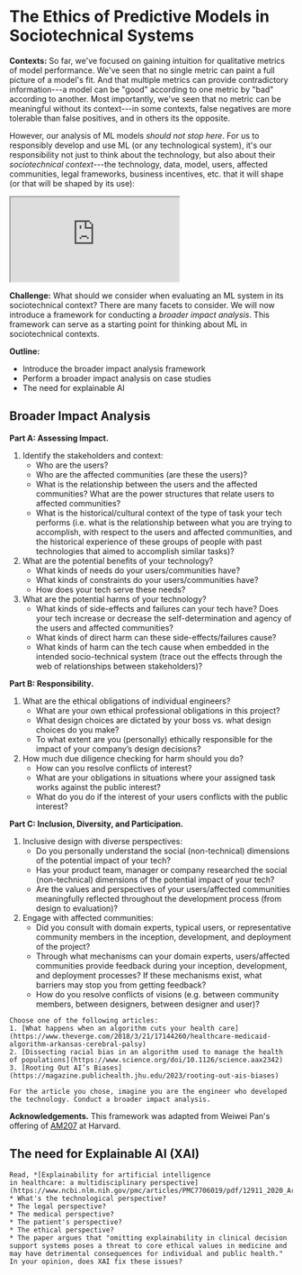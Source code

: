 # The Ethics of Predictive Models in Sociotechnical Systems

**Contexts:** So far, we've focused on gaining intuition for qualitative metrics of model performance. We've seen that no single metric can paint a full picture of a model's fit. And that multiple metrics can provide contradictory information---a model can be "good" according to one metric by "bad" according to another. Most importantly, we've seen that no metric can be meaningful without its context---in some contexts, false negatives are more tolerable than false positives, and in others its the opposite. 

However, our analysis of ML models *should not stop here*. For us to responsibly develop and use ML (or any technological system), it's our responsibility not just to think about the technology, but also about their *sociotechnical context*---the technology, data, model, users, affected communities, legal frameworks, business incentives, etc. that it will shape (or that will be shaped by its use):

<div class="canva-centered-embedding">
  <div class="canva-iframe-container">
    <iframe loading="lazy" class="canva-iframe"
      src="https:&#x2F;&#x2F;www.canva.com&#x2F;design&#x2F;DAGNeSJW7Mk&#x2F;rP-g5in9AGP2MJmrOydpqw&#x2F;view?embed">
    </iframe>
  </div>
</div>

**Challenge:** What should we consider when evaluating an ML system in its sociotechnical context? There are many facets to consider. We will now introduce a framework for conducting a *broader impact analysis*. This framework can serve as a starting point for thinking about ML in sociotechnical contexts. 

**Outline:**
* Introduce the broader impact analysis framework
* Perform a broader impact analysis on case studies
* The need for explainable AI


## Broader Impact Analysis

**Part A: Assessing Impact.** 
1. Identify the stakeholders and context:
    * Who are the users?
    * Who are the affected communities (are these the users)?
    * What is the relationship between the users and the affected communities? What are the power structures that relate users to affected communities?
    * What is the historical/cultural context of the type of task your tech performs (i.e. what is the relationship between what you are trying to accomplish, with respect to the users and affected communities, and the historical experience of these groups of people with past technologies that aimed to accomplish similar tasks)?
2. What are the potential benefits of your technology?
    * What kinds of needs do your users/communities have?
    * What kinds of constraints do your users/communities have?
    * How does your tech serve these needs?
3. What are the potential harms of your technology?
    * What kinds of side-effects and failures can your tech have? Does your tech increase or decrease the self-determination and agency of the users and affected communities?
    * What kinds of direct harm can these side-effects/failures cause?
    * What kinds of harm can the tech cause when embedded in the intended socio-technical system (trace out the effects through the web of relationships between stakeholders)?
  

**Part B: Responsibility.**
1. What are the ethical obligations of individual engineers?
    * What are your own ethical professional obligations in this project?
    * What design choices are dictated by your boss vs. what design choices do you make? 
    * To what extent are you (personally) ethically responsible for the impact of your company’s design decisions?
2. How much due diligence checking for harm should you do? 
    * How can you resolve conflicts of interest?
    * What are your obligations in situations where your assigned task works against the public interest?
    * What do you do if the interest of your users conflicts with the public interest?


**Part C: Inclusion, Diversity, and Participation.**
1. Inclusive design with diverse perspectives:
    * Do you personally understand the social (non-technical) dimensions of the potential impact of your tech? 
    * Has your product team, manager or company researched the social (non-technical) dimensions of the potential impact of your tech?
    * Are the values and perspectives of your users/affected communities meaningfully reflected throughout the development process (from design to evaluation)? 
2. Engage with affected communities:
    * Did you consult with domain experts, typical users, or representative community members in the inception, development, and deployment of the project?
    * Through what mechanisms can your domain experts, users/affected communities provide feedback during your inception, development, and deployment processes? If these mechanisms exist, what barriers may stop you from getting feedback?
    * How do you resolve conflicts of visions (e.g. between community members, between designers, between designer and user)?


````{admonition} Exercise: Conducting a Broader Impact Analysis
Choose one of the following articles:
1. [What happens when an algorithm cuts your health care](https://www.theverge.com/2018/3/21/17144260/healthcare-medicaid-algorithm-arkansas-cerebral-palsy)
2. [Dissecting racial bias in an algorithm used to manage the health of populations](https://www.science.org/doi/10.1126/science.aax2342)
3. [Rooting Out AI’s Biases](https://magazine.publichealth.jhu.edu/2023/rooting-out-ais-biases)

For the article you chose, imagine you are the engineer who developed the technology. Conduct a broader impact analysis. 
````

**Acknowledgements.** This framework was adapted from Weiwei Pan's offering of [AM207](https://onefishy.github.io/am207/) at Harvard.


## The need for Explainable AI (XAI)

````{admonition} Exercise: Explainable AI
Read, *[Explainability for artificial intelligence
in healthcare: a multidisciplinary perspective](https://www.ncbi.nlm.nih.gov/pmc/articles/PMC7706019/pdf/12911_2020_Article_1332.pdf)*.
* What's the technological perspective?
* The legal perspective?
* The medical perspective?
* The patient's perspective?
* The ethical perspective?
* The paper argues that "omitting explainability in clinical decision support systems poses a threat to core ethical values in medicine and may have detrimental consequences for individual and public health." In your opinion, does XAI fix these issues?
````


